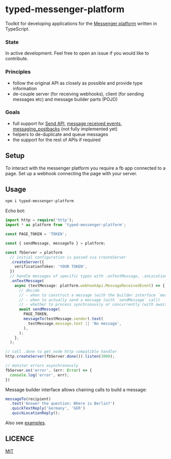 # typed-messenger-platform

Toolkit for developing applications for the [Messenger platform](https://developers.facebook.com/docs/messenger-platform) written in TypeScript.

### State

In active development. Feel free to open an issue if you would like to contribute.

### Principles

 - follow the original API as closely as possible and provide type information
 - de-couple server (for receiving webhooks), client (for sending messages etc) and message builder parts (POJO)

### Goals

 - full support for [Send API](https://developers.facebook.com/docs/messenger-platform/reference/send-api), [message received events](https://developers.facebook.com/docs/messenger-platform/reference/webhook-events/messages), [messaging_postbacks](https://developers.facebook.com/docs/messenger-platform/reference/webhook-events/messaging_postbacks) (not fully implemented yet)
 - helpers to de-duplicate and queue messages
 - the support for the rest of APIs if required


## Setup

To interact with the messenger platform you require a fb app connected to a page. Set up a webhook connecting the page with your server.

## Usage

```sh
npm i typed-messenger-platform
```

Echo bot:

```typescript
import http = require('http');
import * as platform from 'typed-messenger-platform';

const PAGE_TOKEN = 'TOKEN';

const { sendMessage, messageTo } = platform;

const fbServer = platform
  // initial configuration is passed via createServer
  .createServer({
    verificationToken: 'YOUR TOKEN',
  })
  // handle messages of specific types with .onTextMessage, .onLocationMessage etc
  .onTextMessage(
    async (testMessage: platform.webhookApi.MessageReceivedEvent) => {
      // decide
      // - when to construct a message (with the builder interface `messageTo`)
      // - when to actually send a message (with `sendMessage` call)
      // - whether to process synchronously or concurrently (with await)
      await sendMessage(
        PAGE_TOKEN,
        messageTo(testMessage.sender).text(
          testMessage.message.text || 'No message',
        ),
      );
    },
  );

// call .done to get node http compatible handler
http.createServer(fbServer.done()).listen(3000);

// monitor errors asynchronously
fbServer.on('error', (err: Error) => {
  console.log('error', err);
})

```

Message builder interface allows chaining calls to build a message:

```typescript
messageTo(recipient)
  .text('Answer the question: Where is Berlin?')
  .quickTextReply('Germany', 'GER')
  .quickLocationReply();
```

Also see [examples](examples).

## LICENCE

[MIT](LICENCE)